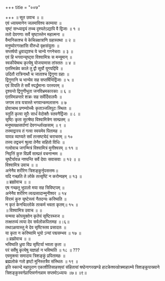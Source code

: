 +++
title = "००७"

+++
॥ सूत उवाच ॥ ॥  
एवं ध्यायमानेन जलमाविश्य काम्यया ॥  
सृष्टं सन्ध्याद्वयं तच्च दृश्यतेऽद्यापि वै द्विजाः ॥ १ ॥  
ततो देवगणाः सर्वे सृष्टास्तेन महात्मना ॥  
वैमानिकाश्च ये केचिन्नक्षत्राणि ग्रहास्तथा ॥ २ ॥  
मनुष्योरगरक्षांसि वीरुधो वृक्षसंयुताः ॥  
सप्तर्षयो ध्रुवाद्याश्च ये चान्ये गगनेचराः ॥ ३ ॥  
एवं हि भगवान्सृष्ट्वा विश्वामित्रः स मन्युमान् ॥  
स्वकीयेष्वथ कृत्येषु योजयामास तांस्ततः ॥ ४ ॥  
एतस्मिन्नेव काले तु द्वौ सूर्यो युगपद्दिवि ॥  
उदितौ रात्रिनाथौ च जाताश्च द्विगुणा ग्रहाः ॥  
द्विगुणानि च भान्येव सह सप्तर्षिभिर्द्विजाः ॥ ५ ॥  
एवं वियति ते सर्वे स्पर्द्धमानाः परस्परम् ॥  
दृश्यन्ते द्विगुणीभूता जनविभ्रमकारकाः ॥ ६ ॥  
एतस्मिन्नन्तरे शक्रः सह सर्वेर्दिवालयैः ॥  
जगाम तत्र यत्रास्ते भगवान्कमलासनः ॥ ७  
प्रोवाचाथ प्रणम्योच्चैः कृताञ्जलिपुटः स्थितः ॥  
स्तुतिं कृत्वा सुरैः सार्धं वेदोक्तैः स्तवनैर्द्विजाः ॥ ८ ॥  
सृष्टिः कृता सुरश्रेष्ठ विश्वामित्रेण साम्प्रतम् ॥  
मनुष्ययक्षसर्पाणां देवगन्धर्वरक्षसाम् ॥ ९ ॥  
तस्माद्वारय तं गत्वा स्वयमेव पितामह ॥  
यावन्न व्याप्यते सर्वं तत्सष्ट्येदं चराचरम् ॥ १०  
तस्य तद्वचनं श्रुत्वा तेनैव सहितो विधिः ॥  
गत्वोवाच जगन्मित्रं विश्वामित्रं मुनीश्वरम् ॥ ११ ॥  
निवृत्तिं कुरु विप्रर्षे साम्प्रतं वचनान्मम ॥  
सृष्टैर्यावन्न नश्यन्ति सर्वे देवाः सवासवाः ॥ १२ ॥ ॥  
विश्वामित्र उवाच ॥ ॥  
अनेनैव शरीरेण त्रिशङ्कुर्नृपसत्तमः॥  
यदि गच्छति ते लोके तत्सृष्टिं न करोम्यहम् ॥ १३ ॥  
॥ ब्रह्मोवाच ॥ ॥  
एष गच्छतु भूपालो मया सह त्रिविष्टपम् ॥  
अनेनैव शरीरेण त्वत्प्रसादान्मुनीश्वर ॥ १४  
विरामं कुरु सृष्टेस्त्वं नैतदन्यः करिष्यति ॥  
न कृतं केनचिल्लोके तत्कर्म भवता कृतम्॥ १५ ॥  
॥ विश्वामित्र उवाच ॥ ॥  
यन्मया कोपयुक्तेन कृतेयं सृष्टिरब्जज ॥  
तत्क्षतव्यं त्वया देव सर्वलोकपितामह ॥।६॥  
तथाऽक्षयास्तु मे देव सृष्टिस्तव प्रसादतः ॥  
या कृता न करिष्यामि भूयो ऽन्यां पद्मसम्भव ॥ १७ ॥  
॥ व्रह्मोवाच ॥ ॥  
भविष्यति ध्रुवा विप्र सृष्टिर्या भवता कृता ॥  
परं सर्वेषु कृत्येषु यज्ञार्हा न भविष्यति ॥ १८ ॥ ???  
एवमुक्त्वा समादाय त्रिशङ्कुं प्रपितामहः ॥  
ब्रह्मलोकं गतो हृष्टो मुनिस्तत्रैव संस्थितः ॥ १९ ॥  
इति स्कान्दे महापुराण एकाशीतिसाहस्र्यां संहितायां षष्ठेनागरखण्डे हाटकेश्वरक्षेत्रमाहात्म्ये त्रिशङ्कूपाख्याने त्रिशङ्कुस्वर्गप्राप्तिवर्णनन्नाम सप्तमोऽध्यायः ॥७॥ ॥९॥